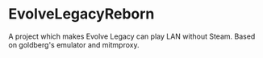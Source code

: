 # EvolveLegacyReborn
A project which makes Evolve Legacy can play LAN without Steam. Based on goldberg's emulator and mitmproxy.
